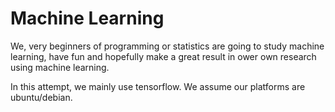 # Machine Learning

We, very beginners of programming or statistics are going to study
machine learning, have fun and hopefully make a great result in ower
own research using machine learning.


In this attempt, we mainly use tensorflow. We assume our platforms are
ubuntu/debian.

